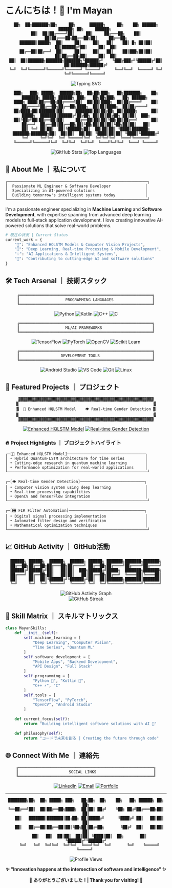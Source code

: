# こんにちは！👋 I'm Mayan

<div align="center">
  
```
██╗  ██╗███████╗██╗     ██╗      ██████╗     ██╗    ██╗ ██████╗ ██████╗ ██╗     ██████╗ 
██║  ██║██╔════╝██║     ██║     ██╔═══██╗    ██║    ██║██╔═══██╗██╔══██╗██║     ██╔══██╗
███████║█████╗  ██║     ██║     ██║   ██║    ██║ █╗ ██║██║   ██║██████╔╝██║     ██║  ██║
██╔══██║██╔══╝  ██║     ██║     ██║   ██║    ██║███╗██║██║   ██║██╔══██╗██║     ██║  ██║
██║  ██║███████╗███████╗███████╗╚██████╔╝    ╚███╔███╔╝╚██████╔╝██║  ██║███████╗██████╔╝
╚═╝  ╚═╝╚══════╝╚══════╝╚══════╝ ╚═════╝      ╚══╝╚══╝  ╚═════╝ ╚═╝  ╚═╝╚══════╝╚═════╝ 
```

  <img src="https://readme-typing-svg.herokuapp.com?font=JetBrains+Mono&size=24&duration=2000&pause=1500&color=FF6B9D&center=true&vCenter=true&width=600&lines=機械学習エンジニア+%7C+ML+Engineer;ソフトウェア開発者+%7C+Software+Dev;Python+Specialist+🐍;AI+Enthusiast+🤖;Building+the+Future+⚡" alt="Typing SVG" />
</div>

<div align="center">
  
```ascii
███╗   ███╗ █████╗  ██████╗██╗  ██╗██╗███╗   ██╗███████╗    ██╗     ███████╗ █████╗ ██████╗ ███╗   ██╗██╗███╗   ██╗ ██████╗ 
████╗ ████║██╔══██╗██╔════╝██║  ██║██║████╗  ██║██╔════╝    ██║     ██╔════╝██╔══██╗██╔══██╗████╗  ██║██║████╗  ██║██╔════╝ 
██╔████╔██║███████║██║     ███████║██║██╔██╗ ██║█████╗      ██║     █████╗  ███████║██████╔╝██╔██╗ ██║██║██╔██╗ ██║██║  ███╗
██║╚██╔╝██║██╔══██║██║     ██╔══██║██║██║╚██╗██║██╔══╝      ██║     ██╔══╝  ██╔══██║██╔══██╗██║╚██╗██║██║██║╚██╗██║██║   ██║
██║ ╚═╝ ██║██║  ██║╚██████╗██║  ██║██║██║ ╚████║███████╗    ███████╗███████╗██║  ██║██║  ██║██║ ╚████║██║██║ ╚████║╚██████╔╝
╚═╝     ╚═╝╚═╝  ╚═╝ ╚═════╝╚═╝  ╚═╝╚═╝╚═╝  ╚═══╝╚══════╝    ╚══════╝╚══════╝╚═╝  ╚═╝╚═╝  ╚═╝╚═╝  ╚═══╝╚═╝╚═╝  ╚═══╝ ╚═════╝
```

</div>

<div align="center">
  <img src="https://github-readme-stats.vercel.app/api?username=Mayan10&show_icons=true&theme=synthwave&hide_border=true&border_radius=20&bg_color=0D1117&title_color=FF6B9D&icon_color=00D4FF&text_color=FFFFFF" alt="GitHub Stats" />
  <img src="https://github-readme-stats.vercel.app/api/top-langs/?username=Mayan10&layout=compact&theme=synthwave&hide_border=true&border_radius=20&bg_color=0D1117&title_color=FF6B9D&text_color=FFFFFF&hide=verilog,html,css,javascript&langs_count=8" alt="Top Languages" />
</div>

## 🌸 About Me ｜ 私について

```
┌─────────────────────────────────────────────────────────────┐
│  Passionate ML Engineer & Software Developer               │
│  Specializing in AI-powered solutions                      │
│  Building tomorrow's intelligent systems today             │
└─────────────────────────────────────────────────────────────┘
```

I'm a passionate engineer specializing in **Machine Learning** and **Software Development**, with expertise spanning from advanced deep learning models to full-stack application development. I love creating innovative AI-powered solutions that solve real-world problems.

```python
# 現在の状況 | Current Status
current_work = {
    "🔭": "Enhanced HQLSTM Models & Computer Vision Projects",
    "🌱": "Deep Learning, Real-time Processing & Mobile Development", 
    "💡": "AI Applications & Intelligent Systems",
    "🎯": "Contributing to cutting-edge AI and software solutions"
}
```

## 🛠️ Tech Arsenal ｜ 技術スタック

<div align="center">

```
╔══════════════════════════════════════════════════════════╗
║                    PROGRAMMING LANGUAGES                 ║
╚══════════════════════════════════════════════════════════╝
```

![Python](https://img.shields.io/badge/Python-3776AB?style=for-the-badge&logo=python&logoColor=white)
![Kotlin](https://img.shields.io/badge/Kotlin-7F52FF?style=for-the-badge&logo=kotlin&logoColor=white)
![C++](https://img.shields.io/badge/C++-00599C?style=for-the-badge&logo=cplusplus&logoColor=white)
![C](https://img.shields.io/badge/C-00599C?style=for-the-badge&logo=c&logoColor=white)

```
╔══════════════════════════════════════════════════════════╗
║                    ML/AI FRAMEWORKS                      ║
╚══════════════════════════════════════════════════════════╝
```

![TensorFlow](https://img.shields.io/badge/TensorFlow-FF6F00?style=for-the-badge&logo=tensorflow&logoColor=white)
![PyTorch](https://img.shields.io/badge/PyTorch-EE4C2C?style=for-the-badge&logo=pytorch&logoColor=white)
![OpenCV](https://img.shields.io/badge/OpenCV-5C3EE8?style=for-the-badge&logo=opencv&logoColor=white)
![Scikit Learn](https://img.shields.io/badge/scikit_learn-F7931E?style=for-the-badge&logo=scikit-learn&logoColor=white)

```
╔══════════════════════════════════════════════════════════╗
║                  DEVELOPMENT TOOLS                       ║
╚══════════════════════════════════════════════════════════╝
```

![Android Studio](https://img.shields.io/badge/Android_Studio-3DDC84?style=for-the-badge&logo=android-studio&logoColor=white)
![VS Code](https://img.shields.io/badge/VS_Code-007ACC?style=for-the-badge&logo=visual-studio-code&logoColor=white)
![Git](https://img.shields.io/badge/Git-F05032?style=for-the-badge&logo=git&logoColor=white)
![Linux](https://img.shields.io/badge/Linux-FCC624?style=for-the-badge&logo=linux&logoColor=black)

</div>

## 🌟 Featured Projects ｜ プロジェクト

<div align="center">

```
▓▓▓▓▓▓▓▓▓▓▓▓▓▓▓▓▓▓▓▓▓▓▓▓▓▓▓▓▓▓▓▓▓▓▓▓▓▓▓▓▓▓▓▓▓▓▓▓▓▓▓▓▓▓▓▓▓▓▓
▓                                                           ▓
▓  🧠 Enhanced HQLSTM Model    👁️ Real-time Gender Detection ▓
▓                                                           ▓
▓▓▓▓▓▓▓▓▓▓▓▓▓▓▓▓▓▓▓▓▓▓▓▓▓▓▓▓▓▓▓▓▓▓▓▓▓▓▓▓▓▓▓▓▓▓▓▓▓▓▓▓▓▓▓▓▓▓▓
```

[![Enhanced HQLSTM Model](https://github-readme-stats.vercel.app/api/pin/?username=Mayan10&repo=Enhanced-HQLSTM-Model&theme=synthwave&hide_border=true&border_radius=15&bg_color=0D1117&title_color=FF6B9D&text_color=FFFFFF)](https://github.com/Mayan10/Enhanced-HQLSTM-Model)
[![Real-time Gender Detection](https://github-readme-stats.vercel.app/api/pin/?username=Mayan10&repo=real-time-gender-detection&theme=synthwave&hide_border=true&border_radius=15&bg_color=0D1117&title_color=FF6B9D&text_color=FFFFFF)](https://github.com/Mayan10/real-time-gender-detection)

</div>

### 🔥 Project Highlights ｜ プロジェクトハイライト

```
┌─[🧠 Enhanced HQLSTM Model]──────────────────────────────────┐
│ • Hybrid Quantum-LSTM architecture for time series         │
│ • Cutting-edge research in quantum machine learning        │
│ • Performance optimization for real-world applications     │
└─────────────────────────────────────────────────────────────┘

┌─[👁️ Real-time Gender Detection]────────────────────────────┐
│ • Computer vision system using deep learning               │
│ • Real-time processing capabilities                        │
│ • OpenCV and TensorFlow integration                        │
└─────────────────────────────────────────────────────────────┘

┌─[🎛️ FIR Filter Automation]─────────────────────────────────┐
│ • Digital signal processing implementation                 │
│ • Automated filter design and verification                 │
│ • Mathematical optimization techniques                     │
└─────────────────────────────────────────────────────────────┘
```

## 📈 GitHub Activity ｜ GitHub活動

<div align="center">

```
██████╗ ██████╗  ██████╗  ██████╗ ██████╗ ███████╗███████╗███████╗
██╔══██╗██╔══██╗██╔═══██╗██╔════╝ ██╔══██╗██╔════╝██╔════╝██╔════╝
██████╔╝██████╔╝██║   ██║██║  ███╗██████╔╝█████╗  ███████╗███████╗
██╔═══╝ ██╔══██╗██║   ██║██║   ██║██╔══██╗██╔══╝  ╚════██║╚════██║
██║     ██║  ██║╚██████╔╝╚██████╔╝██║  ██║███████╗███████║███████║
╚═╝     ╚═╝  ╚═╝ ╚═════╝  ╚═════╝ ╚═╝  ╚═╝╚══════╝╚══════╝╚══════╝
```

  <img src="https://github-readme-activity-graph.vercel.app/graph?username=Mayan10&theme=tokyo-night&hide_border=true&border_radius=15&bg_color=0D1117&color=FF6B9D&line=00D4FF&point=FFFFFF" alt="GitHub Activity Graph" />
</div>

<div align="center">
  <img src="https://streak-stats.demolab.com/?user=Mayan10&theme=neon-dark&hide_border=true&border_radius=15&background=0D1117&ring=FF6B9D&fire=00D4FF&currStreakLabel=FFFFFF" alt="GitHub Streak" />
</div>

## 🎯 Skill Matrix ｜ スキルマトリックス

```python
class MayanSkills:
    def __init__(self):
        self.machine_learning = [
            "Deep Learning", "Computer Vision", 
            "Time Series", "Quantum ML"
        ]
        self.software_development = [
            "Mobile Apps", "Backend Development", 
            "API Design", "Full Stack"
        ]
        self.programming = [
            "Python 🐍", "Kotlin 📱", 
            "C++ ⚡", "C"
        ]
        self.tools = [
            "TensorFlow", "PyTorch", 
            "OpenCV", "Android Studio"
        ]
        
    def current_focus(self):
        return "Building intelligent software solutions with AI 🤖"
        
    def philosophy(self):
        return "コードで未来を創る | Creating the future through code"
```

## 🌐 Connect With Me ｜ 連絡先

<div align="center">

```
╔═══════════════════════════════════════════════════════════╗
║                      SOCIAL LINKS                         ║
╚═══════════════════════════════════════════════════════════╝
```

[![LinkedIn](https://img.shields.io/badge/LinkedIn-0077B5?style=for-the-badge&logo=linkedin&logoColor=white)](https://www.linkedin.com/in/mayan-sharma-76360422a)
[![Email](https://img.shields.io/badge/Email-D14836?style=for-the-badge&logo=gmail&logoColor=white)](mailto:mayan25sharma@gmail.com)
[![Portfolio](https://img.shields.io/badge/Portfolio-000000?style=for-the-badge&logo=About.me&logoColor=white)](https://your-portfolio.com)

</div>

---

<div align="center">

```
████████╗██╗  ██╗ █████╗ ███╗   ██╗██╗  ██╗    ██╗   ██╗ ██████╗ ██╗   ██╗
╚══██╔══╝██║  ██║██╔══██╗████╗  ██║██║ ██╔╝    ╚██╗ ██╔╝██╔═══██╗██║   ██║
   ██║   ███████║███████║██╔██╗ ██║█████╔╝      ╚████╔╝ ██║   ██║██║   ██║
   ██║   ██╔══██║██╔══██║██║╚██╗██║██╔═██╗       ╚██╔╝  ██║   ██║██║   ██║
   ██║   ██║  ██║██║  ██║██║ ╚████║██║  ██╗       ██║   ╚██████╔╝╚██████╔╝
   ╚═╝   ╚═╝  ╚═╝╚═╝  ╚═╝╚═╝  ╚═══╝╚═╝  ╚═╝       ╚═╝    ╚═════╝  ╚═════╝ 
```

  <img src="https://komarev.com/ghpv/?username=Mayan10&style=for-the-badge&color=FF6B9D&labelColor=000000" alt="Profile Views" />
  
  **✨ "Innovation happens at the intersection of software and intelligence" ✨**
  
  **🌸 ありがとうございました！| Thank you for visiting! 🌸**
</div>
